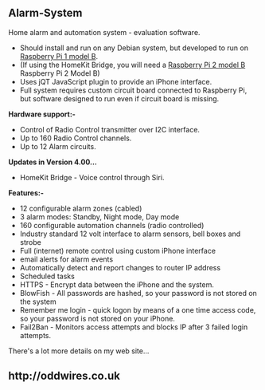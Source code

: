 <h2>Alarm-System</h2>
 
Home alarm and automation system - evaluation software.
 
<ul>
<li>Should install and run on any Debian system, but developed to run on 
<a href="https://www.raspberrypi.org/products/model-b">Raspberry Pi 1 model B</a>.</li>
<li>(If using the HomeKit Bridge, you will need a <a href="https://www.raspberrypi.org/products/raspberry-pi-2-model-b/">Raspberry Pi 2 model B</a></li>
Raspberry Pi 2 Model B)</li>
<li>Uses jQT JavaScript plugin to provide an iPhone interface.</li>
<li>Full system requires custom circuit board connected to Raspberry Pi, but software
designed to run even if circuit board is missing.</li>
</ul>
  
<b>Hardware support:-</b><br>
<ul>
<li>Control of Radio Control transmitter over I2C interface.</li>
<li>Up to 160 Radio Control channels.</li>
<li>Up to 12 Alarm circuits.</li>
</ul>
 
<b>Updates in Version 4.00...</b><br>
<ul>
<li>HomeKit Bridge - Voice control through Siri.</li>
</ul>
 
<b>Features:-</b><br>
<ul>
  <li>12 configurable alarm zones (cabled)</li>
  <li>3 alarm modes: Standby, Night mode, Day mode</li>
  <li>160 configurable automation channels (radio controlled)</li>
  <li>Industry standard 12 volt interface to alarm sensors, bell boxes and strobe</li>
  <li>Full (internet) remote control using custom iPhone interface</li>
  <li>email alerts for alarm events</li>
  <li>Automatically detect and report changes to router IP address</li>
  <li>Scheduled tasks</li>
  <li>HTTPS - Encrypt data between the iPhone and the system.</li>
  <li>BlowFish - All passwords are hashed, so your password is not stored on the system</li>
  <li>Remember me login - quick logon by means of a one time access code, so your password is not stored on your iPhone.</li>
  <li>Fail2Ban - Monitors access attempts and blocks IP after 3 failed login attempts.</li>
</ul>
 
There's a lot more details on my web site...
 
<h2>http://oddwires.co.uk </h2>

